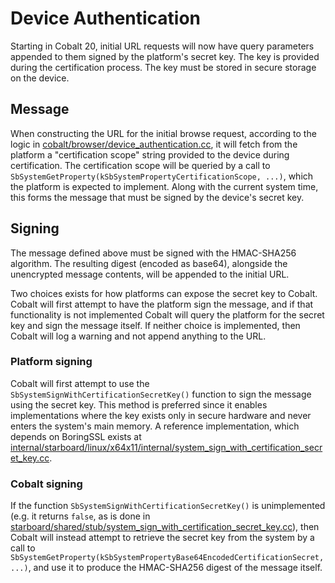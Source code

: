 # Device Authentication

Starting in Cobalt 20, initial URL requests will now have query parameters
appended to them signed by the platform's secret key.  The key is provided during
the certification process.  The key must be stored in secure storage on the
device.

## Message

When constructing the URL for the initial browse request, according to the
logic in
[cobalt/browser/device_authentication.cc](../browser/device_authentication.cc),
it will fetch from the platform a "certification scope" string provided to
the device during certification.  The certification scope will be queried
by a call to `SbSystemGetProperty(kSbSystemPropertyCertificationScope, ...)`,
which the platform is expected to implement.  Along with the current system
time, this forms the message that must be signed by the device's secret key.

## Signing

The message defined above must be signed with the HMAC-SHA256 algorithm. The
resulting digest (encoded as base64), alongside the unencrypted message
contents, will be appended to the initial URL.

Two choices exists for how platforms can expose the secret key to Cobalt.
Cobalt will first attempt to have the platform sign the message, and if that
functionality is not implemented Cobalt will query the platform for the secret
key and sign the message itself.  If neither choice is implemented, then Cobalt
will log a warning and not append anything to the URL.

### Platform signing

Cobalt will first attempt to use the `SbSystemSignWithCertificationSecretKey()`
function to sign the message using the secret key.  This method is preferred
since it enables implementations where the key exists only in secure hardware
and never enters the system's main memory.  A reference implementation, which
depends on BoringSSL exists at
[internal/starboard/linux/x64x11/internal/system_sign_with_certification_secret_key.cc](../../internal/starboard/linux/x64x11/internal/system_sign_with_certification_secret_key.cc).

### Cobalt signing

If the function `SbSystemSignWithCertificationSecretKey()` is unimplemented (e.g. it returns `false`, as is done in
[starboard/shared/stub/system_sign_with_certification_secret_key.cc](../../starboard/shared/stub/system_sign_with_certification_secret_key.cc)),
then Cobalt will instead attempt to retrieve the secret key from the system by
a call to
`SbSystemGetProperty(kSbSystemPropertyBase64EncodedCertificationSecret, ...)`,
and use it to produce the HMAC-SHA256 digest of the message itself.
